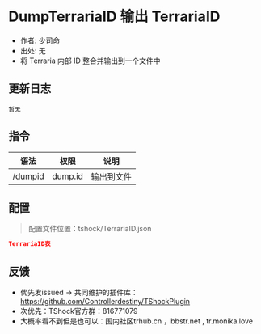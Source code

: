 # DumpTerrariaID 输出 TerrariaID

- 作者: 少司命
- 出处: 无
- 将 Terraria 内部 ID 整合并输出到一个文件中

## 更新日志

```
暂无
```

## 指令

| 语法    |  权限   |    说明    |
| ------- | :-----: | :--------: |
| /dumpid | dump.id | 输出到文件 |

## 配置
> 配置文件位置：tshock/TerrariaID.json
```json
TerrariaID表
```
## 反馈
- 优先发issued -> 共同维护的插件库：https://github.com/Controllerdestiny/TShockPlugin
- 次优先：TShock官方群：816771079
- 大概率看不到但是也可以：国内社区trhub.cn ，bbstr.net , tr.monika.love
